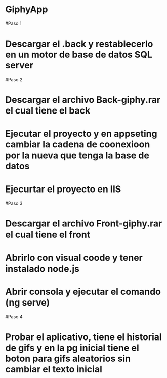 # GiphyApp

#Paso 1
# Descargar el .back y restablecerlo en un motor de base de datos SQL server 

#Paso 2 
# Descargar el archivo Back-giphy.rar el cual tiene el back 
# Ejecutar el proyecto y en appseting cambiar la cadena de coonexioon por la nueva que tenga la base de datos 
# Ejecurtar el proyecto en IIS 

#Paso 3 
# Descargar el archivo Front-giphy.rar el cual tiene el front 
# Abrirlo con visual coode y tener instalado node.js 
# Abrir consola y ejecutar el comando (ng serve)

#Paso 4
# Probar el aplicativo, tiene el historial de gifs y en la pg inicial tiene el boton para gifs aleatorios sin cambiar el texto inicial 
